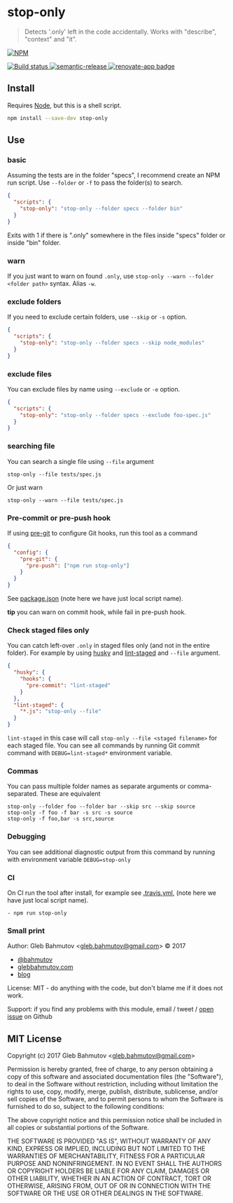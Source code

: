 # stop-only

> Detects &#39;.only&#39; left in the code accidentally. Works with "describe", "context" and "it".

[![NPM][npm-icon] ][npm-url]

[![Build status][ci-image] ][ci-url]
[![semantic-release][semantic-image] ][semantic-url]
[![renovate-app badge][renovate-badge]][renovate-app]

## Install

Requires [Node](https://nodejs.org/en/), but this is a shell script.

```sh
npm install --save-dev stop-only
```

## Use

### basic

Assuming the tests are in the folder "specs", I recommend create an NPM run script. Use `--folder` or `-f` to pass the folder(s) to search.

```json
{
  "scripts": {
    "stop-only": "stop-only --folder specs --folder bin"
  }
}
```

Exits with 1 if there is ".only" somewhere in the files inside "specs" folder or inside "bin" folder.

### warn

If you just want to warn on found `.only`, use `stop-only --warn --folder <folder path>` syntax. Alias `-w`.

### exclude folders

If you need to exclude certain folders, use `--skip` or `-s` option.

```json
{
  "scripts": {
    "stop-only": "stop-only --folder specs --skip node_modules"
  }
}
```

### exclude files

You can exclude files by name using `--exclude` or `-e` option.

```json
{
  "scripts": {
    "stop-only": "stop-only --folder specs --exclude foo-spec.js"
  }
}
```

### searching file

You can search a single file using `--file` argument

```text
stop-only --file tests/spec.js
```

Or just warn

```text
stop-only --warn --file tests/spec.js
```

### Pre-commit or pre-push hook

If using [pre-git][pre-git] to configure Git hooks, run this tool as a command

```json
{
  "config": {
    "pre-git": {
      "pre-push": ["npm run stop-only"]
    }
  }
}
```

See [package.json](package.json) (note here we have just local script name).

**tip** you can warn on commit hook, while fail in pre-push hook.

[pre-git]: https://github.com/bahmutov/pre-git#readme

### Check staged files only

You can catch left-over `.only` in staged files only (and not in the entire folder). For example by using [husky](https://github.com/typicode/husky) and [lint-staged](https://github.com/okonet/lint-staged) and `--file` argument.

```json
{
  "husky": {
    "hooks": {
      "pre-commit": "lint-staged"
    }
  },
  "lint-staged": {
    "*.js": "stop-only --file"
  }
}
```

`lint-staged` in this case will call `stop-only --file <staged filename>` for each staged file. You can see all commands by running Git commit command with `DEBUG=lint-staged*` environment variable.

### Commas

You can pass multiple folder names as separate arguments or comma-separated. These are equivalent

```
stop-only --folder foo --folder bar --skip src --skip source
stop-only -f foo -f bar -s src -s source
stop-only -f foo,bar -s src,source
```

### Debugging

You can see additional diagnostic output from this command by running with environment variable `DEBUG=stop-only`

### CI

On CI run the tool after install, for example see [.travis.yml](.travis.yml),
(note here we have just local script name).

```
- npm run stop-only
```

### Small print

Author: Gleb Bahmutov &lt;gleb.bahmutov@gmail.com&gt; &copy; 2017

* [@bahmutov](https://twitter.com/bahmutov)
* [glebbahmutov.com](https://glebbahmutov.com)
* [blog](https://glebbahmutov.com/blog)

License: MIT - do anything with the code, but don't blame me if it does not work.

Support: if you find any problems with this module, email / tweet /
[open issue](https://github.com/bahmutov/stop-only/issues) on Github

## MIT License

Copyright (c) 2017 Gleb Bahmutov &lt;gleb.bahmutov@gmail.com&gt;

Permission is hereby granted, free of charge, to any person
obtaining a copy of this software and associated documentation
files (the "Software"), to deal in the Software without
restriction, including without limitation the rights to use,
copy, modify, merge, publish, distribute, sublicense, and/or sell
copies of the Software, and to permit persons to whom the
Software is furnished to do so, subject to the following
conditions:

The above copyright notice and this permission notice shall be
included in all copies or substantial portions of the Software.

THE SOFTWARE IS PROVIDED "AS IS", WITHOUT WARRANTY OF ANY KIND,
EXPRESS OR IMPLIED, INCLUDING BUT NOT LIMITED TO THE WARRANTIES
OF MERCHANTABILITY, FITNESS FOR A PARTICULAR PURPOSE AND
NONINFRINGEMENT. IN NO EVENT SHALL THE AUTHORS OR COPYRIGHT
HOLDERS BE LIABLE FOR ANY CLAIM, DAMAGES OR OTHER LIABILITY,
WHETHER IN AN ACTION OF CONTRACT, TORT OR OTHERWISE, ARISING
FROM, OUT OF OR IN CONNECTION WITH THE SOFTWARE OR THE USE OR
OTHER DEALINGS IN THE SOFTWARE.

[npm-icon]: https://nodei.co/npm/stop-only.svg?downloads=true
[npm-url]: https://npmjs.org/package/stop-only
[ci-image]: https://travis-ci.org/bahmutov/stop-only.svg?branch=master
[ci-url]: https://travis-ci.org/bahmutov/stop-only
[semantic-image]: https://img.shields.io/badge/%20%20%F0%9F%93%A6%F0%9F%9A%80-semantic--release-e10079.svg
[semantic-url]: https://github.com/semantic-release/semantic-release
[renovate-badge]: https://img.shields.io/badge/renovate-app-blue.svg
[renovate-app]: https://renovateapp.com/
